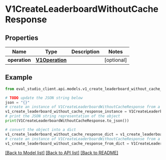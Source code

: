 # V1CreateLeaderboardWithoutCacheResponse


## Properties

Name | Type | Description | Notes
------------ | ------------- | ------------- | -------------
**operation** | [**V1Operation**](V1Operation.md) |  | [optional] 

## Example

```python
from eval_studio_client.api.models.v1_create_leaderboard_without_cache_response import V1CreateLeaderboardWithoutCacheResponse

# TODO update the JSON string below
json = "{}"
# create an instance of V1CreateLeaderboardWithoutCacheResponse from a JSON string
v1_create_leaderboard_without_cache_response_instance = V1CreateLeaderboardWithoutCacheResponse.from_json(json)
# print the JSON string representation of the object
print(V1CreateLeaderboardWithoutCacheResponse.to_json())

# convert the object into a dict
v1_create_leaderboard_without_cache_response_dict = v1_create_leaderboard_without_cache_response_instance.to_dict()
# create an instance of V1CreateLeaderboardWithoutCacheResponse from a dict
v1_create_leaderboard_without_cache_response_from_dict = V1CreateLeaderboardWithoutCacheResponse.from_dict(v1_create_leaderboard_without_cache_response_dict)
```
[[Back to Model list]](../README.md#documentation-for-models) [[Back to API list]](../README.md#documentation-for-api-endpoints) [[Back to README]](../README.md)


